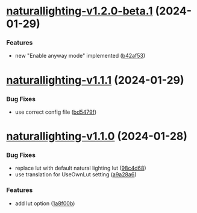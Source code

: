 # [naturallighting-v1.2.0-beta.1](https://github.com/Bomret/CitiesSkylinesMods/compare/naturallighting-v1.1.1...naturallighting-v1.2.0-beta.1) (2024-01-29)


### Features

* new "Enable anyway mode" implemented ([b42af53](https://github.com/Bomret/CitiesSkylinesMods/commit/b42af53db1ee088dd66cf4c35048c2445414aceb))

# [naturallighting-v1.1.1](https://github.com/Bomret/CitiesSkylinesMods/compare/naturallighting-v1.1.0...naturallighting-v1.1.1) (2024-01-29)


### Bug Fixes

* use correct config file ([bd5479f](https://github.com/Bomret/CitiesSkylinesMods/commit/bd5479f9aaf83e61d5a49f438019aa3d4d207a11))

# [naturallighting-v1.1.0](https://github.com/Bomret/CitiesSkylinesMods/compare/naturallighting-v1.0.1...naturallighting-v1.1.0) (2024-01-28)


### Bug Fixes

* replace lut with default natural lighting lut ([98c4d68](https://github.com/Bomret/CitiesSkylinesMods/commit/98c4d688e086f3f9cf600e86f647453f23041a3a))
* use translation for UseOwnLut setting ([a9a28a6](https://github.com/Bomret/CitiesSkylinesMods/commit/a9a28a6f487ab964e5cb7c6245d1d77207ccebde))


### Features

* add lut option ([1a8f00b](https://github.com/Bomret/CitiesSkylinesMods/commit/1a8f00b992e8660d13ace9e5c437e963650d2aed))
